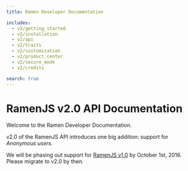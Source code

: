 ```yaml
---
title: Ramen Developer Documentation

includes:
  - v2/getting_started
  - v2/installation
  - v2/api
  - v2/traits
  - v2/customization
  - v2/product_center
  - v2/secure_mode
  - v2/credits

search: true
---
```


# RamenJS v2.0 API Documentation

Welcome to the Ramen Developer Documentation.

v2.0 of the RamenJS API introduces one big addition: support for
*Anonymous users*.

We will be phasing out support for <a href="/v1.html">RamenJS v1.0</a> by October 1st, 2016.
Please migrate to v2.0 by then.


<!-- see ramen-api-docs/source/includes/*.md for content -->
